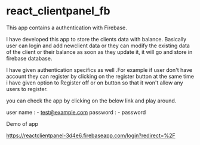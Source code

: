 # react_clientpanel_fb

This app contains a authentication with Firebase.

I have developed this app to store the clients data with balance. Basically user can login and add newclient data or they can modify the existing data of the client or their balance as soon as they update it, it will go and store in firebase database.

I have given authentication specifics as well .For example if user don't have account they can register by clicking on the register button at the same time i have given option to Register off or on button so that it won't allow any users to register.

you can check the app by clicking on the below link and play around.

user name : - test@example.com
password : - password

Demo of app

https://reactclientpanel-3d4e6.firebaseapp.com/login?redirect=%2F
